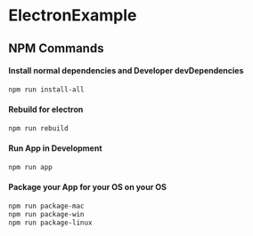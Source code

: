 # ElectronExample


## NPM Commands

#### Install normal dependencies and Developer devDependencies
```bash
npm run install-all 
```

#### Rebuild for electron
```bash
npm run rebuild
```


#### Run App in Development 
```bash
npm run app
```

#### Package your App for your OS on your OS
```bash
npm run package-mac 
npm run package-win 
npm run package-linux
```


